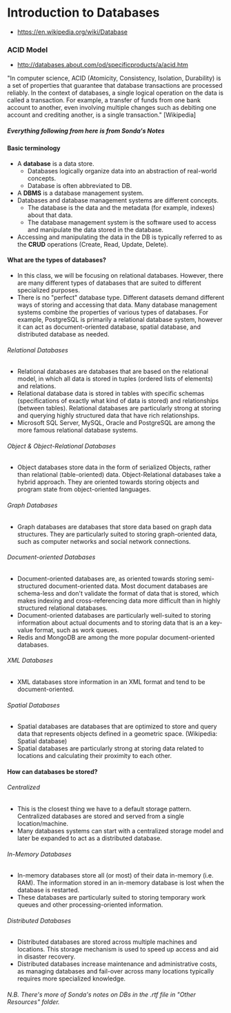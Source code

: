# Introduction to Databases

* https://en.wikipedia.org/wiki/Database

### ACID Model
* http://databases.about.com/od/specificproducts/a/acid.htm

"In computer science, ACID (Atomicity, Consistency, Isolation, Durability) is a set of properties that guarantee that database transactions are processed reliably. In the context of databases, a single logical operation on the data is called a transaction. For example, a transfer of funds from one bank account to another, even involving multiple changes such as debiting one account and crediting another, is a single transaction." [Wikipedia]


##### Everything following from here is from Sonda's Notes

#### Basic terminology  
* A **database** is a data store.
  * Databases logically organize data into an abstraction of real-world concepts.
  * Database is often abbreviated to DB.
* A **DBMS** is a database management system.
* Databases and database management systems are different concepts.
   * The database is the data and the metadata (for example, indexes) about that data.
   * The database management system is the software used to access and manipulate the data stored in the database.
* Accessing and manipulating the data in the DB is typically referred to as the **CRUD** operations (Create, Read, Update, Delete).

#### What are the types of databases?
* In this class, we will be focusing on relational databases. However, there are many different types of databases that are suited to different specialized purposes.
* There is no "perfect" database type. Different datasets demand different ways of storing and accessing that data.
Many database management systems combine the properties of various types of databases. For example, PostgreSQL is primarily a relational database system, however it can act as document-oriented database, spatial database, and distributed database as needed.

###### Relational Databases
* Relational databases are databases that are based on the relational model, in which all data is stored in tuples (ordered lists of elements) and relations.
* Relational database data is stored in tables with specific schemas (specifications of exactly what kind of data is stored) and relationships (between tables).
Relational databases are particularly strong at storing and querying highly structured data that have rich relationships.
* Microsoft SQL Server, MySQL, Oracle and PostgreSQL are among the more famous relational database systems.

###### Object & Object-Relational Databases
* Object databases store data in the form of serialized Objects, rather than relational (table-oriented) data. Object-Relational databases take a hybrid approach. They are oriented towards storing objects and program state from object-oriented languages.

###### Graph Databases
* Graph databases are databases that store data based on graph data structures. They are particularly suited to storing graph-oriented data, such as computer networks and social network connections.

###### Document-oriented Databases
* Document-oriented databases are, as oriented towards storing semi-structured document-oriented data. Most document databases are schema-less and don't validate the format of data that is stored, which makes indexing and cross-referencing data more difficult than in highly structured relational databases.
* Document-oriented databases are particularly well-suited to storing information about actual documents and to storing data that is an a key-value format, such as work queues.
* Redis and MongoDB are among the more popular document-oriented databases.

###### XML Databases
* XML databases store information in an XML format and tend to be document-oriented.

###### Spatial Databases
* Spatial databases are databases that are optimized to store and query data that represents objects defined in a geometric space. (Wikipedia: Spatial database)
* Spatial databases are particularly strong at storing data related to locations and calculating their proximity to each other.

#### How can databases be stored?

###### Centralized
* This is the closest thing we have to a default storage pattern. Centralized databases are stored and served from a single location/machine.
* Many databases systems can start with a centralized storage model and later be expanded to act as a distributed database.

###### In-Memory Databases
* In-memory databases store all (or most) of their data in-memory (i.e. RAM). The information stored in an in-memory database is lost when the database is restarted.
* These databases are particularly suited to storing temporary work queues and other processing-oriented information.

###### Distributed Databases
* Distributed databases are stored across multiple machines and locations. This storage mechanism is used to speed up access and aid in disaster recovery.
* Distributed databases increase maintenance and administrative costs, as managing databases and fail-over across many locations typically requires more specialized knowledge.


######  N.B. There's more of Sonda's notes on DBs in the .rtf file in "Other Resources" folder.
